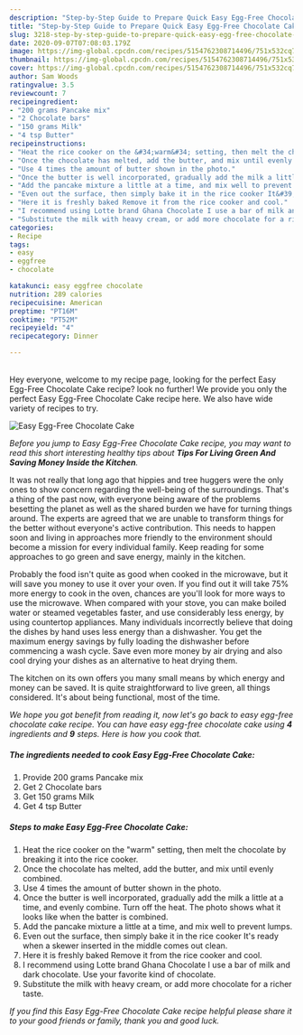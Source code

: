 ```yaml
---
description: "Step-by-Step Guide to Prepare Quick Easy Egg-Free Chocolate Cake"
title: "Step-by-Step Guide to Prepare Quick Easy Egg-Free Chocolate Cake"
slug: 3218-step-by-step-guide-to-prepare-quick-easy-egg-free-chocolate-cake
date: 2020-09-07T07:08:03.179Z
image: https://img-global.cpcdn.com/recipes/5154762308714496/751x532cq70/easy-egg-free-chocolate-cake-recipe-main-photo.jpg
thumbnail: https://img-global.cpcdn.com/recipes/5154762308714496/751x532cq70/easy-egg-free-chocolate-cake-recipe-main-photo.jpg
cover: https://img-global.cpcdn.com/recipes/5154762308714496/751x532cq70/easy-egg-free-chocolate-cake-recipe-main-photo.jpg
author: Sam Woods
ratingvalue: 3.5
reviewcount: 7
recipeingredient:
- "200 grams Pancake mix"
- "2 Chocolate bars"
- "150 grams Milk"
- "4 tsp Butter"
recipeinstructions:
- "Heat the rice cooker on the &#34;warm&#34; setting, then melt the chocolate by breaking it into the rice cooker."
- "Once the chocolate has melted, add the butter, and mix until evenly combined."
- "Use 4 times the amount of butter shown in the photo."
- "Once the butter is well incorporated, gradually add the milk a little at a time, and evenly combine. Turn off the heat.  The photo shows what it looks like when the batter is combined."
- "Add the pancake mixture a little at a time, and mix well to prevent lumps."
- "Even out the surface, then simply bake it in the rice cooker It&#39;s ready when a skewer inserted in the middle comes out clean."
- "Here it is freshly baked Remove it from the rice cooker and cool."
- "I recommend using Lotte brand Ghana Chocolate I use a bar of milk and dark chocolate. Use your favorite kind of chocolate."
- "Substitute the milk with heavy cream, or add more chocolate for a richer taste."
categories:
- Recipe
tags:
- easy
- eggfree
- chocolate

katakunci: easy eggfree chocolate 
nutrition: 289 calories
recipecuisine: American
preptime: "PT16M"
cooktime: "PT52M"
recipeyield: "4"
recipecategory: Dinner

---
```

<br>
Hey everyone, welcome to my recipe page, looking for the perfect Easy Egg-Free Chocolate Cake recipe? look no further! We provide you only the perfect Easy Egg-Free Chocolate Cake recipe here. We also have wide variety of recipes to try.
<br>


![Easy Egg-Free Chocolate Cake](https://img-global.cpcdn.com/recipes/5154762308714496/751x532cq70/easy-egg-free-chocolate-cake-recipe-main-photo.jpg)

<i>Before you jump to Easy Egg-Free Chocolate Cake recipe, you may want to read this short interesting healthy tips about 
<strong>Tips For Living Green And Saving Money Inside the Kitchen</strong>.</i>
</br>

It was not really that long ago that hippies and tree huggers were the only ones to show concern regarding the well-being of the surroundings. That's a thing of the past now, with everyone being aware of the problems besetting the planet as well as the shared burden we have for turning things around. The experts are agreed that we are unable to transform things for the better without everyone's active contribution. This needs to happen soon and living in approaches more friendly to the environment should become a mission for every individual family. Keep reading for some approaches to go green and save energy, mainly in the kitchen.

Probably the food isn't quite as good when cooked in the microwave, but it will save you money to use it over your oven. If you find out it will take 75% more energy to cook in the oven, chances are you'll look for more ways to use the microwave. When compared with your stove, you can make boiled water or steamed vegetables faster, and use considerably less energy, by using countertop appliances. Many individuals incorrectly believe that doing the dishes by hand uses less energy than a dishwasher. You get the maximum energy savings by fully loading the dishwasher before commencing a wash cycle. Save even more money by air drying and also cool drying your dishes as an alternative to heat drying them.

The kitchen on its own offers you many small means by which energy and money can be saved. It is quite straightforward to live green, all things considered. It's about being functional, most of the time.


<i>We hope you got benefit from reading it, now let's go back to easy egg-free chocolate cake recipe. You can have easy egg-free chocolate cake using <strong>4</strong> ingredients and <strong>9</strong> steps. Here is how you cook that.
</i>

##### The ingredients needed to cook Easy Egg-Free Chocolate Cake:

1. Provide 200 grams Pancake mix
1. Get 2 Chocolate bars
1. Get 150 grams Milk
1. Get 4 tsp Butter


##### Steps to make Easy Egg-Free Chocolate Cake:

1. Heat the rice cooker on the &#34;warm&#34; setting, then melt the chocolate by breaking it into the rice cooker.
1. Once the chocolate has melted, add the butter, and mix until evenly combined.
1. Use 4 times the amount of butter shown in the photo.
1. Once the butter is well incorporated, gradually add the milk a little at a time, and evenly combine. Turn off the heat.  The photo shows what it looks like when the batter is combined.
1. Add the pancake mixture a little at a time, and mix well to prevent lumps.
1. Even out the surface, then simply bake it in the rice cooker It&#39;s ready when a skewer inserted in the middle comes out clean.
1. Here it is freshly baked Remove it from the rice cooker and cool.
1. I recommend using Lotte brand Ghana Chocolate I use a bar of milk and dark chocolate. Use your favorite kind of chocolate.
1. Substitute the milk with heavy cream, or add more chocolate for a richer taste.


<i>If you find this Easy Egg-Free Chocolate Cake recipe helpful please share it to your good friends or family, thank you and good luck.</i>
